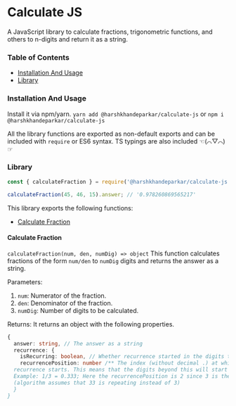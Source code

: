 # Calculate JS
A JavaScript library to calculate fractions, trigonometric functions, and others to n-digits and return it as a string.

### Table of Contents
- [Installation And Usage](#installation-and-usage)
- [Library](#library)

### Installation And Usage
Install it via npm/yarn.
`yarn add @harshkhandeparkar/calculate-js` or `npm i @harshkhandeparkar/calculate-js`

All the library functions are exported as non-default exports and can be included with `require` or ES6 syntax.
TS typings are also included ☜(⌒▽⌒)☞

### Library
```js
const { calculateFraction } = require('@harshkhandeparkar/calculate-js');

calculateFraction(45, 46, 15).answer; // '0.978260869565217'
```

This library exports the following functions:
- [Calculate Fraction](#calculate-fraction)

#### Calculate Fraction
`calculateFraction(num, den, numDig) => object`
This function calculates fractions of the form `num/den` to `numDig` digits and returns the answer as a string.

Parameters:
1. `num`: Numerator of the fraction.
2. `den`: Denominator of the fraction.
3. `numDig`: Number of digits to be calculated.

Returns:
It returns an object with the following properties.
```ts
{
  answer: string, // The answer as a string
  recurrence: {
    isRecurring: boolean, // Whether recurrence started in the digits that were calculated
    recurrencePosition: number /** The index (without decimal .) at which the
  recurrence starts. This means that the digits beyond this will start looking similar to the existing digits. This doesn't necessarily mean that the digits before this define the whole sequence.
  Example: 1/3 = 0.333; Here the recurrencePosition is 2 since 3 is the first recurring digit
  (algorithm assumes that 33 is repeating instead of 3)
  }
}
```
